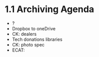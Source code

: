 # 1.1 Archiving Agenda

* ?
* Dropbox to oneDrive
* CK: dealers
* Tech donations libraries
* CK: photo spec
* ECAT: